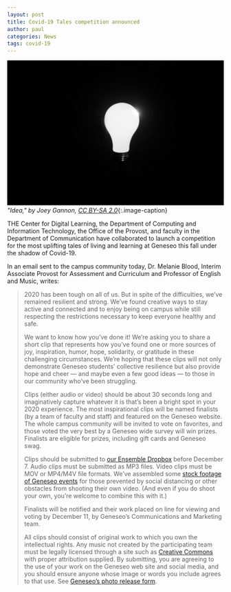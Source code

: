 ```yaml
---
layout: post
title: Covid-19 Tales competition announced
author: paul
categories: News
tags: covid-19
---
```

![Picture of a lightbulb](/images/lightbulb.jpg)
*"Idea," by Joey Gannon, [CC BY-SA 2.0](https://creativecommons.org/licenses/by-sa/2.0/)*{:.image-caption}

<span class="drop">T</span>HE Center for Digital Learning, the Department of Computing and Information Technology, the Office of the Provost, and faculty in the Department of Communication have collaborated to launch a competition for the most uplifting tales of living and learning at Geneseo this fall under the shadow of Covid-19.

In an email sent to the campus community today, Dr. Melanie Blood, Interim Associate Provost for Assessment and Curriculum and Professor of English and Music, writes:

> 2020 has been tough on all of us. But in spite of the difficulties, we’ve remained resilient and strong. We’ve found creative ways to stay active and connected and to enjoy being on campus while still respecting the restrictions necessary to keep everyone healthy and safe.
>
> We want to know how you’ve done it! We’re asking you to share a short clip that represents how you’ve found one or more sources of joy, inspiration, humor, hope, solidarity, or gratitude in these challenging circumstances. We’re hoping that these clips will not only demonstrate Geneseo students’ collective resilience but also provide hope and cheer — and maybe even a few good ideas — to those in our community who’ve been struggling.
>
> Clips (either audio or video) should be about 30 seconds long and imaginatively capture whatever it is that’s been a bright spot in your 2020 experience. The most inspirational clips will be named finalists (by a team of faculty and staff) and featured on the Geneseo website. The whole campus community will be invited to vote on favorites, and those voted the very best by a Geneseo wide survey will win prizes. Finalists are eligible for prizes, including gift cards and Geneseo swag.
>
> Clips should be submitted to [our Ensemble Dropbox](https://cloud.ensemblevideo.com/Dropbox/COVIDTales) before December 7. Audio clips must be submitted as MP3 files. Video clips must be MOV or MP4/M4V file formats. We’ve assembled some [stock footage of Geneseo events](https://drive.google.com/drive/folders/18SRpscVsuGRcBlcjfF0e9mT3s8P2I8Ou?usp=sharing) for those prevented by social distancing or other obstacles from shooting their own video. (And even if you do shoot your own, you’re welcome to combine this with it.)
>
> Finalists will be notified and their work placed on line for viewing and voting by December 11, by Geneseo’s Communications and Marketing team. 
>
> All clips should consist of original work to which you own the intellectual rights. Any music not created by the participating team must be legally licensed through a site such as [Creative Commons](https://creativecommons.org/about/program-areas/arts-culture/arts-culture-resources/legalmusicforvideos/) with proper attribution supplied. By submitting, you are agreeing to the use of your work on the Geneseo web site and social media, and you should ensure anyone whose image or words you include agrees to that use. See [Geneseo’s photo release form](https://docs.google.com/document/d/1E-tjxgMGVrp7J7eD9SW8QzBjC56jXjyOpnQUtXIvnVM/edit?usp=sharing). 

